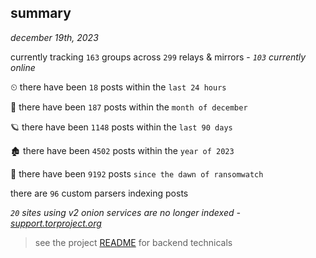 
## summary
_december 19th, 2023_

currently tracking `163` groups across `299` relays & mirrors - _`103` currently online_

⏲ there have been `18` posts within the `last 24 hours`

🦈 there have been `187` posts within the `month of december`

🪐 there have been `1148` posts within the `last 90 days`

🏚 there have been `4502` posts within the `year of 2023`

🦕 there have been `9192` posts `since the dawn of ransomwatch`

there are `96` custom parsers indexing posts

_`20` sites using v2 onion services are no longer indexed - [support.torproject.org](https://support.torproject.org/onionservices/v2-deprecation/)_

> see the project [README](https://github.com/joshhighet/ransomwatch#ransomwatch--) for backend technicals

